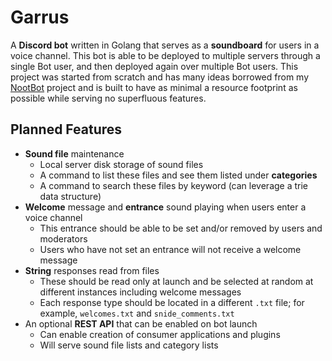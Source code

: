# Garrus

A **Discord bot** written in Golang that serves as a **soundboard** for users in a voice channel. This bot is able to be deployed to multiple servers through a single Bot user, and then deployed again over multiple Bot users. This project was started from scratch and has many ideas borrowed from my [NootBot](http://github.com/AlexSafatli/NootBot) project and is built to have as minimal a resource footprint as possible while serving no superfluous features.

## Planned Features

- **Sound file** maintenance
  - Local server disk storage of sound files
  - A command to list these files and see them listed under **categories**
  - A command to search these files by keyword (can leverage a trie data structure)
- **Welcome** message and **entrance** sound playing when users enter a voice channel
  - This entrance should be able to be set and/or removed by users and moderators
  - Users who have not set an entrance will not receive a welcome message
- **String** responses read from files
  - These should be read only at launch and be selected at random at different instances including welcome messages
  - Each response type should be located in a different `.txt` file; for example, `welcomes.txt` and `snide_comments.txt`
- An optional **REST API** that can be enabled on bot launch
  - Can enable creation of consumer applications and plugins
  - Will serve sound file lists and category lists
